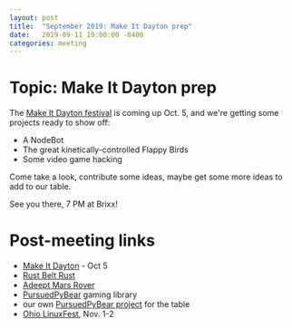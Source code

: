 ```yaml
---
layout: post
title:  "September 2019: Make It Dayton prep"
date:   2019-09-11 19:00:00 -0400
categories: meeting
---
```


# Topic: Make It Dayton prep 

The [Make It Dayton festival](http://www.makeitdayton.org/make-it-dayton-festival/) is coming up Oct. 5, and we're 
getting some projects ready to show off:

- A NodeBot 
- The great kinetically-controlled Flappy Birds
- Some video game hacking 

Come take a look, contribute some ideas, maybe get some more 
ideas to add to our table.

See you there, 7 PM at Brixx!

# Post-meeting links  

- [Make It Dayton](http://www.makeitdayton.org/make-it-dayton-festival/) - Oct 5
- [Rust Belt Rust](https://www.rust-belt-rust.com/)
- [Adeept Mars Rover](https://www.adeept.com/adeept-mars-rover-picar-b-wifi-smart-robot-car-kit-for-raspberry-pi-3-model-b-b-2b-speech-recognition-opencv-target-tracking-stem-kit_p0117_s0030.html)
- [PursuedPyBear](https://github.com/ppb/pursuedpybear) gaming library
- our own [PursuedPyBear project](https://github.com/dayton-dynamic/make-it-dayton-game-demo) for the table
- [Ohio LinuxFest](https://ohiolinux.org/), Nov. 1-2
